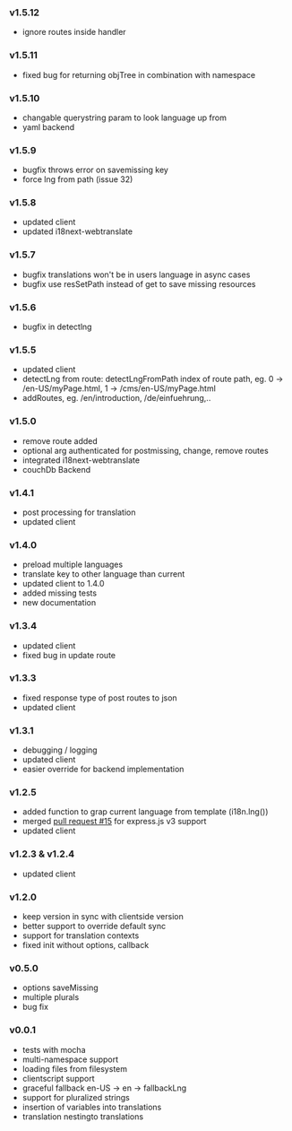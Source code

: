 ### v1.5.12
- ignore routes inside handler

### v1.5.11
- fixed bug for returning objTree in combination with namespace

### v1.5.10
- changable querystring param to look language up from
- yaml backend

### v1.5.9
- bugfix  throws error on savemissing key
- force lng from path (issue 32)

### v1.5.8
- updated client
- updated i18next-webtranslate

### v1.5.7
- bugfix translations won't be in users language in async cases
- bugfix use resSetPath instead of get to save missing resources

### v1.5.6
- bugfix in detectlng

### v1.5.5
- updated client
- detectLng from route: detectLngFromPath index of route path, eg. 0 -> /en-US/myPage.html, 1 -> /cms/en-US/myPage.html
- addRoutes, eg. /en/introduction, /de/einfuehrung,..

### v1.5.0
- remove route added
- optional arg authenticated for postmissing, change, remove routes
- integrated i18next-webtranslate
- couchDb Backend

### v1.4.1
- post processing for translation
- updated client

### v1.4.0
- preload multiple languages
- translate key to other language than current
- updated client to 1.4.0
- added missing tests
- new documentation

### v1.3.4
- updated client
- fixed bug in update route

### v1.3.3

- fixed response type of post routes to json
- updated client

### v1.3.1

- debugging / logging
- updated client
- easier override for backend implementation

### v1.2.5

- added function to grap current language from template (i18n.lng())
- merged [pull request #15](https://github.com/jamuhl/i18next-node/pull/15) for express.js v3 support
- updated client

### v1.2.3 & v1.2.4

- updated client

### v1.2.0

- keep version in sync with clientside version
- better support to override default sync
- support for translation contexts
- fixed init without options, callback

### v0.5.0

- options saveMissing
- multiple plurals
- bug fix

### v0.0.1

- tests with mocha
- multi-namespace support
- loading files from filesystem
- clientscript support
- graceful fallback en-US -> en -> fallbackLng
- support for pluralized strings
- insertion of variables into translations
- translation nestingto translations